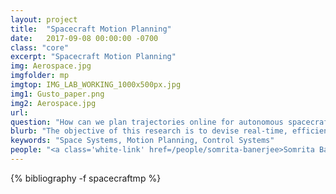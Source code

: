 ```yaml
---
layout: project
title:  "Spacecraft Motion Planning"
date:   2017-09-08 00:00:00 -0700
class: "core"
excerpt: "Spacecraft Motion Planning"
img: Aerospace.jpg
imgfolder: mp
imgtop: IMG_LAB_WORKING_1000x500px.jpg
img1: Gusto_paper.png
img2: Aerospace.jpg
url: 
question: "How can we plan trajectories online for autonomous spacecraft navigation?"
blurb: "The objective of this research is to devise real-time, efficient and dependable algorithms for spacecraft autonomous maneuvering, with a focus on dynamic and cluttered environments. Specifically, we aim to devise technologies for the online planning of trajectories in proximity operations, which together with reliable environmental sensing and autonomous high-level decision-making is a key enabler for autonomous spacecraft navigation. To this end, we develop robot motion planning and trajectory optimization techniques, tailor them to aerospace mission constraints (e.g., unique dynamics and environments, often limited computation, etc.), and apply them to aerospace hardware platforms, both on ground test beds and in space."
keywords: "Space Systems, Motion Planning, Control Systems"
people: "<a class='white-link' href=/people/somrita-banerjee>Somrita Banerjee</a>, <a class='white-link' href=/people/abhishek-cauligi>Abhishek Cauligi</a>, <a class='white-link' href=/people/andrew-bylard>Andrew Bylard</a>"
---
```


<div class="project_bib">
{% bibliography -f spacecraftmp %}
</div>
